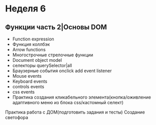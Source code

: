 # Неделя 6

## Функции часть 2|Основы DOM

- Function expression
- Функция коллбэк
- Arrow functions
- Многострочные стрелочные функции
- Document object model
- селекторы querySelector|all
- Браузерные события onclick add event listener
- Mouse events
- Keyboard events
- controls events
- css events
- Практика создания кликабельного элемента(кнопка/оживление адаптивного меню из блока css/кастомный селект)

Практика работа с ДОМ(подготовить задания и тесты)
Создание светофора

